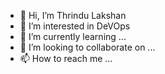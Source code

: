 - 👋 Hi, I’m Thrindu Lakshan
- 👀 I’m interested in DeVOps
- 🌱 I’m currently learning ...
- 💞️ I’m looking to collaborate on ...
- 📫 How to reach me ...

<!---
CoorayNTL/CoorayNTL is a ✨ special ✨ repository because its `README.md` (this file) appears on your GitHub profile.
You can click the Preview link to take a look at your changes.
--->
